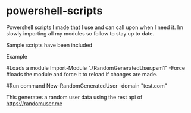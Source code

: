 # powershell-scripts
Powershell scripts I made that I use and can call upon when I need it. 
Im slowly importing all my modules so follow to stay up to date.

Sample scripts have been included 

Example

#Loads a module
Import-Module ".\RandomGeneratedUser.psm1" -Force #loads the module and force it to reload if changes are made.

#Run command
New-RandomGeneratedUser -domain "test.com"

This generates a random user data using the rest api of https://randomuser.me
